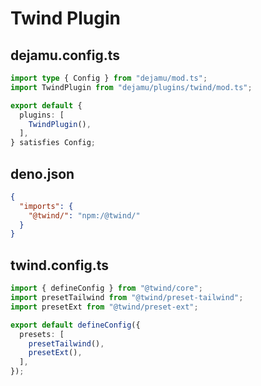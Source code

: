 # Twind Plugin

## dejamu.config.ts
```ts
import type { Config } from "dejamu/mod.ts";
import TwindPlugin from "dejamu/plugins/twind/mod.ts";

export default {
  plugins: [
    TwindPlugin(),
  ],
} satisfies Config;

```
## deno.json
```json
{
  "imports": {
    "@twind/": "npm:/@twind/"
  }
}
```

## twind.config.ts
```ts
import { defineConfig } from "@twind/core";
import presetTailwind from "@twind/preset-tailwind";
import presetExt from "@twind/preset-ext";

export default defineConfig({
  presets: [
    presetTailwind(),
    presetExt(),
  ],
});
```

